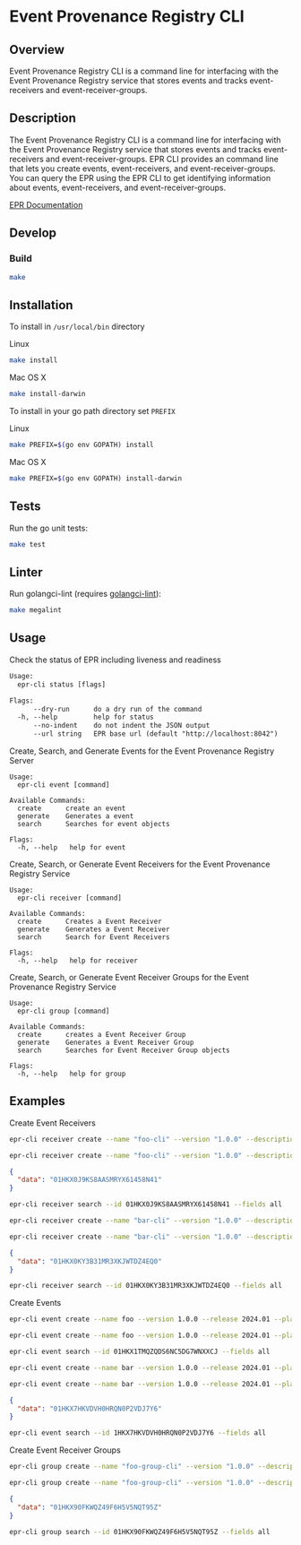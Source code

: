 # Event Provenance Registry CLI

## Overview

Event Provenance Registry CLI is a command line for interfacing with the Event
Provenance Registry service that stores events and tracks event-receivers and
event-receiver-groups.

## Description

The Event Provenance Registry CLI is a command line for interfacing with the
Event Provenance Registry service that stores events and tracks event-receivers
and event-receiver-groups. EPR CLI provides an command line that lets you create
events, event-receivers, and event-receiver-groups. You can query the EPR using
the EPR CLI to get identifying information about events, event-receivers, and
event-receiver-groups.

[EPR Documentation](../docs/README.md)

## Develop

### Build

```bash
make
```

## Installation

To install in `/usr/local/bin` directory

Linux

```bash
make install
```

Mac OS X

```bash
make install-darwin
```

To install in your go path directory set `PREFIX`

Linux

```bash
make PREFIX=$(go env GOPATH) install
```

Mac OS X

```bash
make PREFIX=$(go env GOPATH) install-darwin
```

## Tests

Run the go unit tests:

```bash
make test
```

## Linter

Run golangci-lint (requires
[golangci-lint](https://golangci-lint.run/usage/install/)):

```bash
make megalint
```

## Usage

Check the status of EPR including liveness and readiness

```txt
Usage:
  epr-cli status [flags]

Flags:
      --dry-run      do a dry run of the command
  -h, --help         help for status
      --no-indent    do not indent the JSON output
      --url string   EPR base url (default "http://localhost:8042")
```

Create, Search, and Generate Events for the Event Provenance Registry Server

```text
Usage:
  epr-cli event [command]

Available Commands:
  create      create an event
  generate    Generates a event
  search      Searches for event objects

Flags:
  -h, --help   help for event
```

Create, Search, or Generate Event Receivers for the Event Provenance Registry
Service

```text
Usage:
  epr-cli receiver [command]

Available Commands:
  create      Creates a Event Receiver
  generate    Generates a Event Receiver
  search      Search for Event Receivers

Flags:
  -h, --help   help for receiver
```

Create, Search, or Generate Event Receiver Groups for the Event Provenance
Registry Service

```text
Usage:
  epr-cli group [command]

Available Commands:
  create      creates a Event Receiver Group
  generate    Generates a Event Receiver Group
  search      Searches for Event Receiver Group objects

Flags:
  -h, --help   help for group
```

## Examples

Create Event Receivers

```bash
epr-cli receiver create --name "foo-cli" --version "1.0.0" --description "foo cli created foo" --type "epr.foo.cli" --schema "{}" --dry-run

epr-cli receiver create --name "foo-cli" --version "1.0.0" --description "foo cli created foo" --type "epr.foo.cli" --schema "{}"
```

```json
{
  "data": "01HKX0J9KS8AASMRYX61458N41"
}
```

```bash
epr-cli receiver search --id 01HKX0J9KS8AASMRYX61458N41 --fields all
```

```bash
epr-cli receiver create --name "bar-cli" --version "1.0.0" --description "bar cli created bar" --type "epr.bar.cli" --schema "{}"  --dry-run

epr-cli receiver create --name "bar-cli" --version "1.0.0" --description "bar cli created bar" --type "epr.bar.cli" --schema "{}"
```

```json
{
  "data": "01HKX0KY3B31MR3XKJWTDZ4EQ0"
}
```

```bash
epr-cli receiver search --id 01HKX0KY3B31MR3XKJWTDZ4EQ0 --fields all
```

Create Events

```bash
epr-cli event create --name foo --version 1.0.0 --release 2024.01 --platform-id x86-64-gnu-linux-9 --package rpm --success true --description "the foo event for foo" --success true --receiver-id 01HKX0J9KS8AASMRYX61458N41 --payload '{"name":"foo"}' --dry-run

epr-cli event create --name foo --version 1.0.0 --release 2024.01 --platform-id x86-64-gnu-linux-9 --package rpm --success true --description "the foo event for foo" --success true --receiver-id 01HKX0J9KS8AASMRYX61458N41 --payload '{"name":"foo"}'
```

```bash
epr-cli event search --id 01HKX1TMQZQDS6NC5DG7WNXXCJ --fields all
```

```bash
epr-cli event create --name bar --version 1.0.0 --release 2024.01 --platform-id x86-64-gnu-linux-9 --package rpm --success true --description "the bar event for bar" --success true --receiver-id 01HKX0KY3B31MR3XKJWTDZ4EQ0 --payload '{"name":"bar"}' --dry-run

epr-cli event create --name bar --version 1.0.0 --release 2024.01 --platform-id x86-64-gnu-linux-9 --package rpm --success true --description "the bar event for bar" --success true --receiver-id 01HKX0KY3B31MR3XKJWTDZ4EQ0 --payload '{"name":"bar"}'
```

```json
{
  "data": "01HKX7HKVDVH0HRQN0P2VDJ7Y6"
}
```

```bash
epr-cli event search --id 1HKX7HKVDVH0HRQN0P2VDJ7Y6 --fields all
```

Create Event Receiver Groups

```bash
epr-cli group create --name "foo-group-cli" --version "1.0.0" --description "foo cli created foo group" --type "epr.foo.group.cli" --receiver-ids "01HKX0J9KS8AASMRYX61458N41 01HKX0KY3B31MR3XKJWTDZ4EQ0"  --dry-run

epr-cli group create --name "foo-group-cli" --version "1.0.0" --description "foo cli created foo group" --type "epr.foo.group.cli" --receiver-ids "01HKX0J9KS8AASMRYX61458N41 01HKX0KY3B31MR3XKJWTDZ4EQ0"
```

```json
{
  "data": "01HKX90FKWQZ49F6H5V5NQT95Z"
}
```

```bash
epr-cli group search --id 01HKX90FKWQZ49F6H5V5NQT95Z --fields all
```
